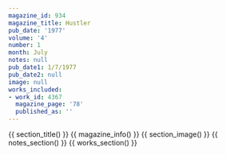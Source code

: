 ```yaml
---
magazine_id: 934
magazine_title: Hustler
pub_date: '1977'
volume: '4'
number: 1
month: July
notes: null
pub_date1: 1/7/1977
pub_date2: null
image: null
works_included:
- work_id: 4367
  magazine_page: '78'
  published_as: ''
---
```


{{ section_title() }}
{{ magazine_info() }}
{{ section_image() }}
{{ notes_section() }}
{{ works_section() }}
